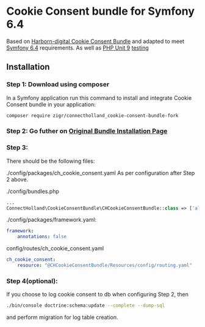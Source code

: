 # Cookie Consent bundle for Symfony 6.4

Based on [Harborn-digital Cookie Consent Bundle](https://github.com/Harborn-digital/cookie-consent-bundle) and adapted to meet [Symfony 6.4](https://symfony.com/releases/6.4) requirements.
As well as [PHP Unit 9](https://phpunit.de/documentation.html) [testing](https://docs.phpunit.de/en/9.6/)

## Installation

### Step 1: Download using composer
In a Symfony application run this command to install and integrate Cookie Consent bundle in your application:
```bash
composer require zigr/connectholland_cookie-consent-bundle-fork
```

### Step 2: Go futher on [Original Bundle Installation Page](https://github.com/Harborn-digital/cookie-consent-bundle)

### Step 3:
There should be the following files:

./config/packages/ch_cookie_consent.yaml
As per configuration after Step 2 above.

./config/bundles.php
```php
...
ConnectHolland\CookieConsentBundle\CHCookieConsentBundle::class => ['all' => true],
```

./config/packages/framework.yaml:
```yaml
framework:
    annotations: false
```

 config/routes/ch_cookie_consent.yaml
```yaml
ch_cookie_consent:
    resource: "@CHCookieConsentBundle/Resources/config/routing.yaml"
```
### Step 4(optional):
If you choose to log cookie consent to db when configuring Step 2, then

```bash
./bin/console doctrine:schema:update --complete --dump-sql
```
and perform migration for log table creation.
